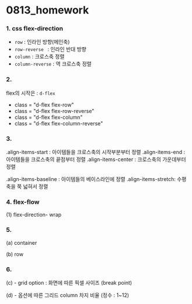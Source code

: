# 0813_homework

### 1. css flex-direction

- `row` : 인라인 방향(메인축)
- `row-reverse ` : 인라인 반대 방향
- `column` : 크로스축 정렬
- `column-reverse` : 역 크로스축 정렬 



### 2. 

flex의 시작은 : `d-flex`

- class = "d-flex flex-row"
- class = "d-flex flex-row-reverse"
- class = "d-flex flex-column"
- class = "d-flex flex-column-reverse"



### 3. 

.align-items-start : 아이템들을 크로스축의 시작부분부터 정렬
.align-items-end : 아이템들을 크로스축의 끝점부터 정렬
.align-items-center : 크로스축의 가운데부터 정렬

.align-items-baseline : 아이템들의 베이스라인에 정렬
.align-items-stretch: 수평축을 쭉 넓혀서 정렬



### 4. flex-flow

(1) flex-direction- wrap



### 5.

(a) container

(b) row



### 6. 

(c) - grid option : 화면에 따른 픽셀 사이즈 (break point)

(d) - 옵션에 따른 그리드 column 차지 비율 (정수 : 1~12)